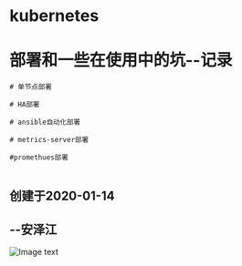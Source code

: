 # kubernetes
# 部署和一些在使用中的坑--记录

```
# 单节点部署

# HA部署

# ansible自动化部署

# metrics-server部署

#promethues部署	


```

##                                                                                                                                 创建于2020-01-14

##                                                                                                                                                --安泽江

![Image text](https://github.com/anzejiang/kubernetes-/blob/master/images/1578972603(1).jpg)
